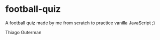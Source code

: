 # football-quiz
A football quiz made by me from scratch to practice vanilla JavaScript ;)

Thiago Guterman
